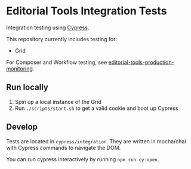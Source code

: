 # Editorial Tools Integration Tests

Integration testing using [Cypress](https://www.cypress.io/).

This repository currently includes testing for:

* Grid

For Composer and Workflow testing, see [editorial-tools-production-monitoring](git@github.com:guardian/editorial-tools-production-monitoring.git).

## Run locally

1. Spin up a local instance of the Grid
2. Run `./scripts/start.sh` to get a valid cookie and boot up Cypress

## Develop

Tests are located in `cypress/integration`. They are written in mocha/chai with Cypress commands to navigate the DOM.

You can run cypress interactively by running `npm run cy:open`.
